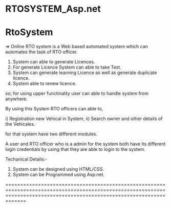 # RTOSYSTEM_Asp.net
# RtoSystem
=> Online RTO system is a Web based automated system which can automates the task of RTO officer.

1) System can able to generate Licences.
2) For generate Licence System can able to take Test.
3) System can generate learning Licence as well as generate duplicate licence.
4) System able to renew licence.

so; for using upper functinality user can able to handle system from anywhere.

By using this System RTO officers can able to,
 
i)  Registration new Vehical in System, 
ii) Search owner and other details of the Vehicales.

for that system have two different modules.

A user and RTO officer who is a admin for the system both have its different login credentials by using that they are able to login to the system.


Techanical Details:-

1) System can be designed using HTML/CSS.
2) System can be Programmed using Asp.net.

=========================================================================================================================================================================
